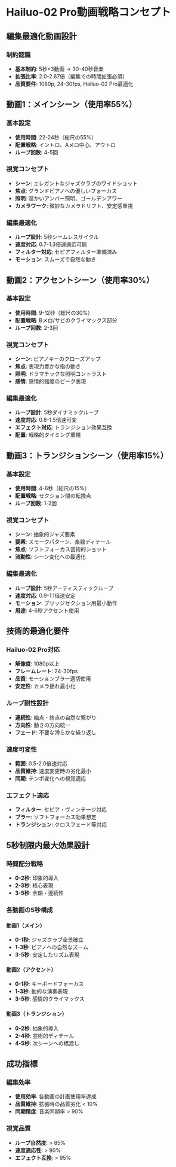# Hailuo-02 Pro動画戦略コンセプト

## 編集最適化動画設計

### 制約認識
- **基本制約**: 5秒×3動画 → 30-40秒音楽
- **拡張比率**: 2.0-2.67倍（編集での時間拡張必須）
- **品質要件**: 1080p, 24-30fps, Hailuo-02 Pro最適化

## 動画1：メインシーン（使用率55%）

### 基本設定
- **使用時間**: 22-24秒（総尺の55%）
- **配置戦略**: イントロ、Aメロ中心、アウトロ
- **ループ回数**: 4-5回

### 視覚コンセプト
- **シーン**: エレガントなジャズクラブのワイドショット
- **焦点**: グランドピアノへの優しいフォーカス
- **照明**: 温かいアンバー照明、ゴールデンアワー
- **カメラワーク**: 微妙なカメラドリフト、安定感重視

### 編集最適化
- **ループ設計**: 5秒シームレスサイクル
- **速度対応**: 0.7-1.3倍速適応可能
- **フィルター対応**: セピアフィルター準備済み
- **モーション**: スムーズで自然な動き

## 動画2：アクセントシーン（使用率30%）

### 基本設定
- **使用時間**: 9-12秒（総尺の30%）
- **配置戦略**: Bメロ/サビのクライマックス部分
- **ループ回数**: 2-3回

### 視覚コンセプト
- **シーン**: ピアノキーのクローズアップ
- **焦点**: 表現力豊かな指の動き
- **照明**: ドラマチックな照明コントラスト
- **感情**: 感情的強度のピーク表現

### 編集最適化
- **ループ設計**: 5秒ダイナミックループ
- **速度対応**: 0.8-1.5倍速可変
- **エフェクト対応**: トランジション効果互換
- **配置**: 戦略的タイミング重視

## 動画3：トランジションシーン（使用率15%）

### 基本設定
- **使用時間**: 4-6秒（総尺の15%）
- **配置戦略**: セクション間の転換点
- **ループ回数**: 1-2回

### 視覚コンセプト
- **シーン**: 抽象的ジャズ要素
- **要素**: スモークパターン、楽器ディテール
- **焦点**: ソフトフォーカス芸術的ショット
- **流動性**: シーン変化への最適化

### 編集最適化
- **ループ設計**: 5秒アーティスティックループ
- **速度対応**: 0.9-1.1倍速安定
- **モーション**: ブリッジセクション用最小動作
- **用途**: 4-6秒アクセント使用

## 技術的最適化要件

### Hailuo-02 Pro対応
- **解像度**: 1080p以上
- **フレームレート**: 24-30fps
- **品質**: モーションブラー適切使用
- **安定性**: カメラ揺れ最小化

### ループ耐性設計
- **連続性**: 始点・終点の自然な繋がり
- **方向性**: 動きの方向統一
- **フェード**: 不要な滑らかな繰り返し

### 速度可変性
- **範囲**: 0.5-2.0倍速対応
- **品質維持**: 速度変更時の劣化最小
- **同期**: テンポ変化への視覚適応

### エフェクト適応
- **フィルター**: セピア・ヴィンテージ対応
- **ブラー**: ソフトフォーカス効果想定
- **トランジション**: クロスフェード等対応

## 5秒制限内最大効果設計

### 時間配分戦略
- **0-2秒**: 印象的導入
- **2-3秒**: 核心表現
- **3-5秒**: 余韻・連続性

### 各動画の5秒構成

#### 動画1（メイン）
- **0-1秒**: ジャズクラブ全景確立
- **1-3秒**: ピアノへの自然なズーム
- **3-5秒**: 安定したリズム表現

#### 動画2（アクセント）
- **0-1秒**: キーボードフォーカス
- **1-3秒**: 動的な演奏表現
- **3-5秒**: 感情的クライマックス

#### 動画3（トランジション）
- **0-2秒**: 抽象的導入
- **2-4秒**: 芸術的ディテール
- **4-5秒**: 次シーンへの橋渡し

## 成功指標

### 編集効率
- **使用効率**: 各動画の計画使用率達成
- **品質維持**: 拡張時の品質劣化 < 10%
- **同期精度**: 音楽同期率 > 90%

### 視覚品質
- **ループ自然度**: > 85%
- **速度適応性**: > 90%
- **エフェクト互換**: > 95%